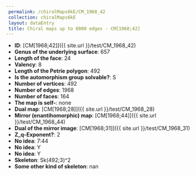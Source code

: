```yaml
--- 
 permalink: /chiralMaps6kE/CM_1968_42 
 collection: chiralMaps6kE
 layout: dataEntry
 title: Chiral maps up to 6000 edges - CM[1968;42]
---
```


- **ID**: [CM[1968;42]]({{ site.url }}/test/CM_1968_42)
- **Genus of the underlying surface**: 657
- **Length of the face**: 24
- **Valency**: 8
- **Length of the Petrie polygon**: 492
- **Is the automorphism group solvable?**: S
- **Number of vertices**: 492
- **Number of edges**: 1968
- **Number of faces**: 164
- **The map is self-**: none
- **Dual map**: [CM[1968;28]]({{ site.url }}/test/CM_1968_28)
- **Mirror (enantihomorphic) map**: [CM[1968;44]]({{ site.url }}/test/CM_1968_44)
- **Dual of the mirror image**: [CM[1968;31]]({{ site.url }}/test/CM_1968_31)
- **Z_q-Exponent?**: 2
- **No idea**:  7:44
- **No idea**: Y
- **No idea**: Y
- **Skeleton**: Sk(492;3)^2
- **Some other kind of skeleton**: nan
